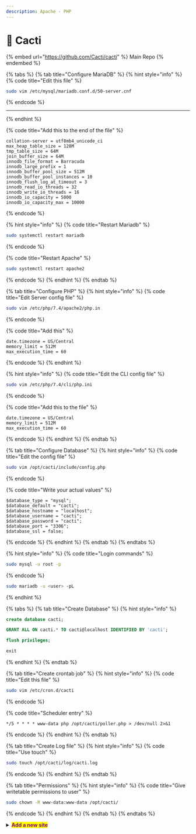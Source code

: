 ```yaml
---
description: Apache - PHP
---
```


# 🌵 Cacti

{% embed url="https://github.com/Cacti/cacti" %}
Main Repo
{% endembed %}

{% tabs %}
{% tab title="Configure MariaDB" %}
{% hint style="info" %}
{% code title="Edit this file" %}
```sh
sudo vim /etc/mysql/mariadb.conf.d/50-server.cnf
```
{% endcode %}

***
{% endhint %}

{% code title="Add this to the end of the file" %}
```
collation-server = utf8mb4_unicode_ci
max_heap_table_size = 128M
tmp_table_size = 64M
join_buffer_size = 64M
innodb_file_format = Barracuda
innodb_large_prefix = 1
innodb_buffer_pool_size = 512M
innodb_buffer_pool_instances = 10
innodb_flush_log_at_timeout = 3
innodb_read_io_threads = 32
innodb_write_io_threads = 16
innodb_io_capacity = 5000
innodb_io_capacity_max = 10000
```
{% endcode %}

{% hint style="info" %}
{% code title="Restart Mariadb" %}
```sh
sudo systemctl restart mariadb
```
{% endcode %}

{% code title="Restart Apache" %}
```sh
sudo systemctl restart apache2
```
{% endcode %}
{% endhint %}
{% endtab %}

{% tab title="Configure PHP" %}
{% hint style="info" %}
{% code title="Edit Server config file" %}
```sh
sudo vim /etc/php/7.4/apache2/php.in
```
{% endcode %}

{% code title="Add this" %}
```
date.timezone = US/Central
memory_limit = 512M
max_execution_time = 60
```
{% endcode %}
{% endhint %}

{% hint style="info" %}
{% code title="Edit the CLI config file" %}
```sh
sudo vim /etc/php/7.4/cli/php.ini
```
{% endcode %}

{% code title="Add this to the file" %}
```
date.timezone = US/Central
memory_limit = 512M
max_execution_time = 60
```
{% endcode %}
{% endhint %}
{% endtab %}

{% tab title="Configure Database" %}
{% hint style="info" %}
{% code title="Edit the config file" %}
```sh
sudo vim /opt/cacti/include/config.php
```
{% endcode %}

{% code title="Write your actual values" %}
```
$database_type = "mysql";
$database_default = "cacti";
$database_hostname = "localhost";
$database_username = "cacti";
$database_password = "cacti";
$database_port = "3306";
$database_ssl = false;
```
{% endcode %}
{% endhint %}
{% endtab %}
{% endtabs %}

{% hint style="info" %}
{% code title="Login commands" %}
```sh
sudo mysql -u root -p
```
{% endcode %}

```sh
sudo mariadb -u <user> -pL
```
{% endhint %}

{% tabs %}
{% tab title="Create Database" %}
{% hint style="info" %}
```sql
create database cacti;
```

```sql
GRANT ALL ON cacti.* TO cacti@localhost IDENTIFIED BY 'cacti';
```

```sql
flush privileges;
```

```sql
exit
```
{% endhint %}
{% endtab %}

{% tab title="Create crontab job" %}
{% hint style="info" %}
{% code title="Edit this file" %}
```sh
sudo vim /etc/cron.d/cacti
```
{% endcode %}

{% code title="Scheduler entry" %}
```
*/5 * * * * www-data php /opt/cacti/poller.php > /dev/null 2>&1
```
{% endcode %}
{% endhint %}
{% endtab %}

{% tab title="Create Log file" %}
{% hint style="info" %}
{% code title="Use touch" %}
```sh
sudo touch /opt/cacti/log/cacti.log
```
{% endcode %}
{% endhint %}
{% endtab %}

{% tab title="Permissions" %}
{% hint style="info" %}
{% code title="Give writetable permissions to user" %}
```sh
sudo chown -R www-data:www-data /opt/cacti/
```
{% endcode %}
{% endhint %}
{% endtab %}
{% endtabs %}

<details>

<summary><mark style="color:purple;"><strong>Add a new site</strong></mark></summary>

{% code title="Edit the config file" %}
```sh
sudo vim /etc/apache2/sites-available/cacti.conf
```
{% endcode %}

{% code title="Use this configuration" %}
```
Alias /cacti /opt/cacti

  <Directory /opt/cacti>
      Options +FollowSymLinks
      AllowOverride None
      <IfVersion >= 2.3>
      Require all granted
      </IfVersion>
      <IfVersion < 2.3>
      Order Allow,Deny
      Allow from all
      </IfVersion>

   AddType application/x-httpd-php .php

<IfModule mod_php.c>
      php_flag magic_quotes_gpc Off
      php_flag short_open_tag On
      php_flag register_globals Off
      php_flag register_argc_argv On
      php_flag track_vars On
      # this setting is necessary for some locales
      php_value mbstring.func_overload 0
      php_value include_path .
 </IfModule>

  DirectoryIndex index.php
</Directory>
```
{% endcode %}

{% code title="Enable the site" %}
```sh
sudo a2ensite cacti
```
{% endcode %}

</details>
